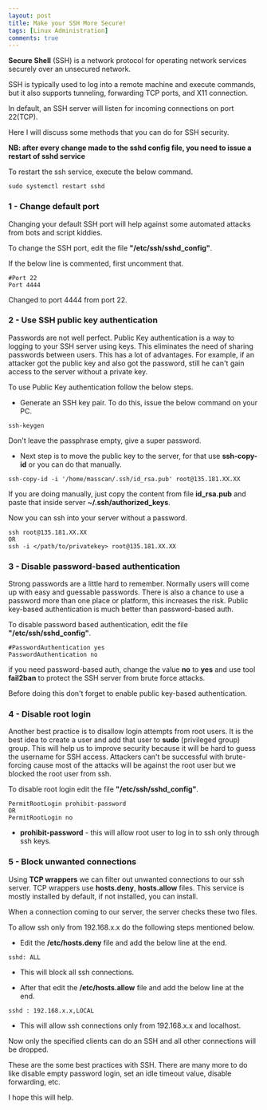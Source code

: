```yaml
---
layout: post
title: Make your SSH More Secure!
tags: [Linux Administration]
comments: true
---
```


**Secure Shell** (SSH) is a network protocol for operating network services securely over an unsecured network. 

SSH is typically used to log into a remote machine and execute commands, but it also supports tunneling, forwarding TCP ports, and X11 connection.

In default, an SSH server will listen for incoming connections on port 22(TCP).

Here I will discuss some methods that you can do for SSH security.

**NB: after every change made to the sshd config file, you need to issue a restart of sshd service**

To restart the ssh service, execute the below command.

~~~
sudo systemctl restart sshd
~~~


### 1 - Change default port

Changing your default SSH port will help against some automated attacks from bots and script kiddies.

To change the SSH port, edit the file **"/etc/ssh/sshd_config"**. 

If the below line is commented, first uncomment that.

~~~
#Port 22
Port 4444
~~~

Changed to port 4444 from port 22.


### 2 - Use SSH public key authentication

Passwords are not well perfect. Public Key authentication is a way to logging to your SSH server using keys. This eliminates the need of sharing passwords between users. This has a lot of advantages. For example, if an attacker got the public key and also got the password, still he can't gain access to the server without a private key.

To use Public Key authentication follow the below steps.

 * Generate an SSH key pair. To do this, issue the below command on your PC.
 
 ~~~
 ssh-keygen
 ~~~
 
 Don't leave the passphrase empty, give a super password.

* Next step is to move the public key to the server, for that use **ssh-copy-id** or you can do that manually.

~~~
ssh-copy-id -i '/home/masscan/.ssh/id_rsa.pub' root@135.181.XX.XX
~~~

If you are doing manually, just copy the content from file **id_rsa.pub** and paste that inside server **~/.ssh/authorized_keys**.

Now you can ssh into your server without a password.

~~~
ssh root@135.181.XX.XX
OR
ssh -i </path/to/privatekey> root@135.181.XX.XX
~~~


### 3 - Disable password-based authentication

Strong passwords are a little hard to remember. Normally users will come up with easy and guessable passwords. There is also a chance to use a password more than one place or platform, this increases the risk. Public key-based authentication is much better than password-based auth.

To disable password based authentication, edit the file **"/etc/ssh/sshd_config"**. 

~~~
#PasswordAuthentication yes
PasswordAuthentication no
~~~
if you need password-based auth, change the value **no** to **yes** and use tool **fail2ban** to protect the SSH server from brute force attacks.

Before doing this don't forget to enable public key-based authentication.


### 4 - Disable root login

Another best practice is to disallow login attempts from root users. It is the best idea to create a user and add that user to **sudo** (privileged group) group.
This will help us to improve security because it will be hard to guess the username for SSH access. Attackers can't be successful with brute-forcing cause most of the attacks will be against the root user but we blocked the root user from ssh.

To disable root login edit the file **"/etc/ssh/sshd_config"**. 

~~~
PermitRootLogin prohibit-password
OR
PermitRootLogin no
~~~

* **prohibit-password** - this will allow root user to log in to ssh only through ssh keys.


### 5 - Block unwanted connections

Using **TCP wrappers** we can filter out unwanted connections to our ssh server. TCP wrappers use **hosts.deny**, **hosts.allow** files. This service is mostly installed by default, if not installed, you can install.

When a connection coming to our server, the server checks these two files.

To allow ssh only from 192.168.x.x do the following steps mentioned below.

* Edit the **/etc/hosts.deny** file and add the below line at the end.

~~~
sshd: ALL
~~~

* This will block all ssh connections.

* After that edit the **/etc/hosts.allow** file and add the below line at the end.

~~~
sshd : 192.168.x.x,LOCAL
~~~

* This will allow ssh connections only from 192.168.x.x and localhost.

Now only the specified clients can do an SSH and all other connections will be dropped.

These are the some best practices with SSH. There are many more to do like disable empty password login, set an idle timeout value, disable forwarding, etc.

I hope this will help.
